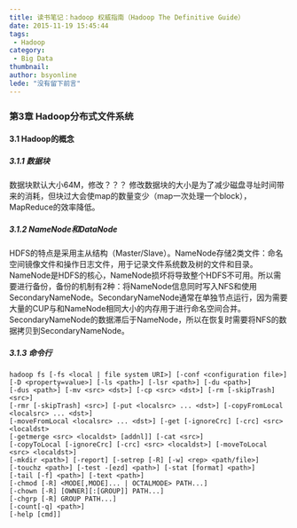 ```yaml
---
title: 读书笔记：hadoop 权威指南（Hadoop The Definitive Guide）
date: 2015-11-19 15:45:44
tags:
 - Hadoop
category: 
 - Big Data
thumbnail: 
author: bsyonline
lede: "没有留下前言"
---
```



### 第3章 Hadoop分布式文件系统

#### 3.1 Hadoop的概念
##### 3.1.1 数据块
数据块默认大小64M，修改？？？
修改数据块的大小是为了减少磁盘寻址时间带来的消耗，但块过大会使map的数量变少（map一次处理一个block），MapReduce的效率降低。
##### 3.1.2 NameNode和DataNode
HDFS的特点是采用主从结构（Master/Slave）。NameNode存储2类文件：命名空间镜像文件和操作日志文件，用于记录文件系统数及树的文件和目录。NameNode是HDFS的核心，NameNode损坏将导致整个HDFS不可用。所以需要进行备份，备份的机制有2种：将NameNode信息同时写入NFS和使用SecondaryNameNode。SecondaryNameNode通常在单独节点运行，因为需要大量的CUP与和NameNode相同大小的内存用于进行命名空间合并。SecondaryNameNode的数据滞后于NameNode，所以在恢复时需要将NFS的数据拷贝到SecondaryNameNode。
##### 3.1.3 命令行
```
hadoop fs [-fs <local | file system URI>] [-conf <configuration file>]
[-D <property=value>] [-ls <path>] [-lsr <path>] [-du <path>]
[-dus <path>] [-mv <src> <dst>] [-cp <src> <dst>] [-rm [-skipTrash] <src>]
[-rmr [-skipTrash] <src>] [-put <localsrc> ... <dst>] [-copyFromLocal <localsrc> ... <dst>]
[-moveFromLocal <localsrc> ... <dst>] [-get [-ignoreCrc] [-crc] <src> <localdst>
[-getmerge <src> <localdst> [addnl]] [-cat <src>]
[-copyToLocal [-ignoreCrc] [-crc] <src> <localdst>] [-moveToLocal <src> <localdst>]
[-mkdir <path>] [-report] [-setrep [-R] [-w] <rep> <path/file>]
[-touchz <path>] [-test -[ezd] <path>] [-stat [format] <path>]
[-tail [-f] <path>] [-text <path>]
[-chmod [-R] <MODE[,MODE]... | OCTALMODE> PATH...]
[-chown [-R] [OWNER][:[GROUP]] PATH...]
[-chgrp [-R] GROUP PATH...]
[-count[-q] <path>]
[-help [cmd]]
```
